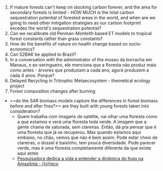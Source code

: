 
1. If mature forests can't keep on stocking carbon forever, and the area for secondary forests is limited - HOW MUCH is the total carbon sequestration potential of forested areas in the world, and when are we going to need other mitigation strategies as our carbon footprint excedes the world's sequestration potential?
2. Can we recalibrate old Penman-Monteith based ET models to tropical forest constants rather than grass constants?
3. How do the benefits of nature on health change based on socio-economics?
4. Can S2BAK be applied to Brazil?
5. In a conversation with the administrator of the museu da borracha em Manaus, o ex-seringueiro, ele menciona que a floresta não produz mais como antes - árvores que produziam a cada ano, agora produzem a cada 4 anos. Porque?
6. Delayed Recycling in Tritrophic Metaecosystem - theoretical ecology project
7. Forest composition changes after burning
 - ==do the SAR biomass models capture the differences in forest biomass before and after fires?== are they built with young forests taken into consideration?
	- Quem trabalha com imagens de satélite, vai olhar uma floresta como a que estamos e verá uma floresta toda verde. A imagem que a gente chama de saturada, sem clareiras. Então, dá pra pensar que é uma floresta que já se recuperou. Mas quando estamos aqui embaixo, no chão, vemos que não é bem assim. Pode estar cheio de clareiras, o dossel é baixinho, tem pouca diversidade. Pode parecer verde, mas é uma floresta completamente diferente da que existe aqui antes
	- [Pesquisadora dedica a vida a entender a dinâmica do fogo na Amazônia - ((o))eco](https://oeco.org.br/reportagens/pesquisadora-dedica-a-vida-a-entender-a-dinamica-do-fogo-na-amazonia/)
